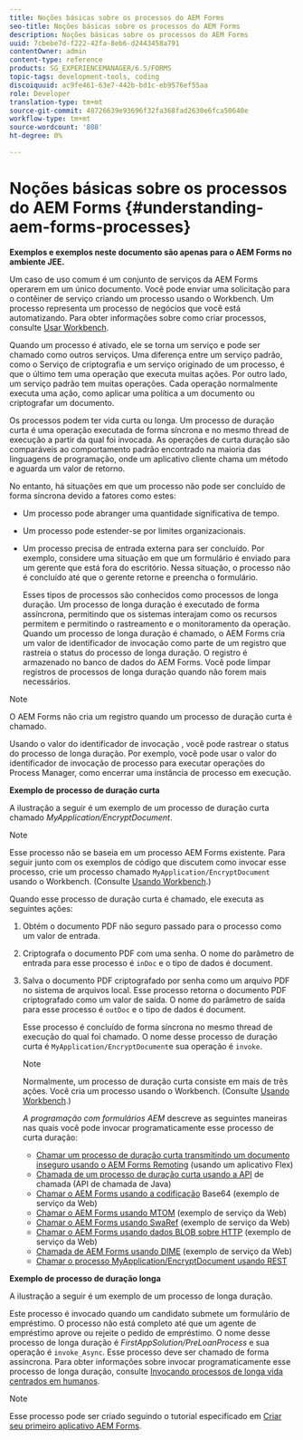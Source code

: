 ```yaml
---
title: Noções básicas sobre os processos do AEM Forms
seo-title: Noções básicas sobre os processos do AEM Forms
description: Noções básicas sobre os processos do AEM Forms
uuid: 7cbebe7d-f222-42fa-8eb6-d2443458a791
contentOwner: admin
content-type: reference
products: SG_EXPERIENCEMANAGER/6.5/FORMS
topic-tags: development-tools, coding
discoiquuid: ac9fe461-63e7-442b-bd1c-eb9576ef55aa
role: Developer
translation-type: tm+mt
source-git-commit: 48726639e93696f32fa368fad2630e6fca50640e
workflow-type: tm+mt
source-wordcount: '808'
ht-degree: 0%

---
```



# Noções básicas sobre os processos do AEM Forms {#understanding-aem-forms-processes}

**Exemplos e exemplos neste documento são apenas para o AEM Forms no ambiente JEE.**

Um caso de uso comum é um conjunto de serviços da AEM Forms operarem em um único documento. Você pode enviar uma solicitação para o contêiner de serviço criando um processo usando o Workbench. Um processo representa um processo de negócios que você está automatizando. Para obter informações sobre como criar processos, consulte [Usar Workbench](https://www.adobe.com/go/learn_aemforms_workbench_63).

Quando um processo é ativado, ele se torna um serviço e pode ser chamado como outros serviços. Uma diferença entre um serviço padrão, como o Serviço de criptografia e um serviço originado de um processo, é que o último tem uma operação que executa muitas ações. Por outro lado, um serviço padrão tem muitas operações. Cada operação normalmente executa uma ação, como aplicar uma política a um documento ou criptografar um documento.

Os processos podem ter vida curta ou longa. Um processo de duração curta é uma operação executada de forma síncrona e no mesmo thread de execução a partir da qual foi invocada. As operações de curta duração são comparáveis ao comportamento padrão encontrado na maioria das linguagens de programação, onde um aplicativo cliente chama um método e aguarda um valor de retorno.

No entanto, há situações em que um processo não pode ser concluído de forma síncrona devido a fatores como estes:

* Um processo pode abranger uma quantidade significativa de tempo.
* Um processo pode estender-se por limites organizacionais.
* Um processo precisa de entrada externa para ser concluído. Por exemplo, considere uma situação em que um formulário é enviado para um gerente que está fora do escritório. Nessa situação, o processo não é concluído até que o gerente retorne e preencha o formulário.

   Esses tipos de processos são conhecidos como processos de longa duração. Um processo de longa duração é executado de forma assíncrona, permitindo que os sistemas interajam como os recursos permitem e permitindo o rastreamento e o monitoramento da operação. Quando um processo de longa duração é chamado, o AEM Forms cria um valor de identificador de invocação como parte de um registro que rastreia o status do processo de longa duração. O registro é armazenado no banco de dados do AEM Forms. Você pode limpar registros de processos de longa duração quando não forem mais necessários.

>[!NOTE]
>
>O AEM Forms não cria um registro quando um processo de duração curta é chamado.

Usando o valor do identificador de invocação , você pode rastrear o status do processo de longa duração. Por exemplo, você pode usar o valor do identificador de invocação de processo para executar operações do Process Manager, como encerrar uma instância de processo em execução.

**Exemplo de processo de duração curta**

A ilustração a seguir é um exemplo de um processo de duração curta chamado *MyApplication/EncryptDocument*.

>[!NOTE]
>
>Esse processo não se baseia em um processo AEM Forms existente. Para seguir junto com os exemplos de código que discutem como invocar esse processo, crie um processo chamado `MyApplication/EncryptDocument` usando o Workbench. (Consulte [Usando Workbench](https://www.adobe.com/go/learn_aemforms_workbench_63).)

Quando esse processo de duração curta é chamado, ele executa as seguintes ações:

1. Obtém o documento PDF não seguro passado para o processo como um valor de entrada.
1. Criptografa o documento PDF com uma senha. O nome do parâmetro de entrada para esse processo é `inDoc` e o tipo de dados é document.
1. Salva o documento PDF criptografado por senha como um arquivo PDF no sistema de arquivos local. Esse processo retorna o documento PDF criptografado como um valor de saída. O nome do parâmetro de saída para esse processo é `outDoc` e o tipo de dados é document.

   Esse processo é concluído de forma síncrona no mesmo thread de execução do qual foi chamado. O nome desse processo de duração curta é `MyApplication/EncryptDocument`e sua operação é `invoke`.

   >[!NOTE]
   >
   >Normalmente, um processo de duração curta consiste em mais de três ações. Você cria um processo usando o Workbench. (Consulte [Usando Workbench](https://www.adobe.com/go/learn_aemforms_workbench_63).)

   *A programação com formulários AEM* descreve as seguintes maneiras nas quais você pode invocar programaticamente esse processo de curta duração:

   * [Chamar um processo de duração curta transmitindo um documento inseguro usando o AEM Forms Remoting](/help/forms/developing/invoking-aem-forms-using-remoting.md#invoking-a-short-lived-process-by-passing-an-unsecure-document-using-remoting)  (usando um aplicativo Flex)
   * [Chamada de um processo de duração curta usando a API](/help/forms/developing/invoking-aem-forms-using-java.md#invoking-a-short-lived-process-using-the-invocation-api)  de chamada (API de chamada de Java)
   * [Chamar o AEM Forms usando a codificação](/help/forms/developing/invoking-aem-forms-using-web.md#invoking-aem-forms-using-base64-encoding)  Base64 (exemplo de serviço da Web)
   * [Chamar o AEM Forms usando MTOM](/help/forms/developing/invoking-aem-forms-using-web.md#invoking-aem-forms-using-mtom)  (exemplo de serviço da Web)
   * [Chamar o AEM Forms usando SwaRef](/help/forms/developing/invoking-aem-forms-using-web.md#invoking-aem-forms-using-swaref)  (exemplo de serviço da Web)
   * [Chamar o AEM Forms usando dados BLOB sobre HTTP](/help/forms/developing/invoking-aem-forms-using-web.md#invoking-aem-forms-using-blob-data-over-http)  (exemplo de serviço da Web)
   * [Chamada de AEM Forms usando DIME](/help/forms/developing/invoking-aem-forms-using-web.md#invoking-aem-forms-using-dime)  (exemplo de serviço da Web)
   * [Chamar o processo MyApplication/EncryptDocument usando REST](/help/forms/developing/invoking-aem-forms-using-rest.md)

**Exemplo de processo de duração longa**

A ilustração a seguir é um exemplo de um processo de longa duração.

Este processo é invocado quando um candidato submete um formulário de empréstimo. O processo não está completo até que um agente de empréstimo aprove ou rejeite o pedido de empréstimo. O nome desse processo de longa duração é *FirstAppSolution/PreLoanProcess* e sua operação é `invoke_Async`. Esse processo deve ser chamado de forma assíncrona. Para obter informações sobre invocar programaticamente esse processo de longa duração, consulte [Invocando processos de longa vida centrados em humanos](/help/forms/developing/invoking-human-centric-long-lived.md#invoking-human-centric-long-lived-processes).

>[!NOTE]
>
>Esse processo pode ser criado seguindo o tutorial especificado em [Criar seu primeiro aplicativo AEM Forms](https://www.adobe.com/go/learn_aemforms_firstapp_ds_63).